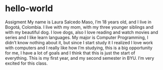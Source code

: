 # hello-world
Assigment
My name is Laura Salcedo Maso, I’m 18 years old, and I live in Bogotá, Colombia. I live with my mom, with my three younger siblings and with my beautiful dog. I love dogs, also I love reading and watch movies and series and I like learn languages. My major is Computer Programming, I didn’t know nothing about it, but since I start study it I realized I love work with computers and I really like how I’m studying, this is a big opportunity for me, I have a lot of goals and I think that this is just the start of everything. This is my first year, and my second semester in BYU. I’m very excited for this class.
